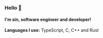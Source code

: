 ### Hello 👋
#### I'm sin, software engineer and developer!

**Languages I use:** TypeScript, C, C++ and Rust
